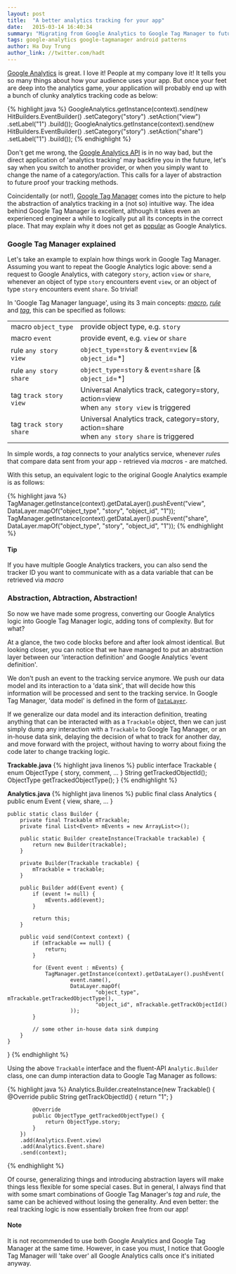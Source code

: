 ```yaml
---
layout: post
title:  "A better analytics tracking for your app"
date:   2015-03-14 16:40:34
summary: "Migrating from Google Analytics to Google Tag Manager to future proof analytics tracking logic"
tags: google-analytics google-tagmanager android patterns
author: Ha Duy Trung
author_link: //twitter.com/hadt
---
```


[Google Analytics](https://www.google.com/analytics/) is great. I love it! People at my company love it! It tells you so many things about how your audience uses your app. But once your feet are deep into the analytics game, your application will probably end up with a bunch of clunky analytics tracking code as below:

{% highlight java %}
GoogleAnalytics.getInstance(context).send(new HitBuilders.EventBuilder()
        .setCategory("story")
        .setAction("view")
        .setLabel("1")
        .build());
GoogleAnalytics.getInstance(context).send(new HitBuilders.EventBuilder()
        .setCategory("story")
        .setAction("share")
        .setLabel("1")
        .build());
{% endhighlight %}

Don't get me wrong, the [Google Analytics API](https://developers.google.com/analytics/devguides/collection/android/v4/) is in no way bad, but the direct application of 'analytics tracking' may backfire you in the future, let's say when you switch to another provider, or when you simply want to change the name of a category/action. This calls for a layer of abstraction to future proof your tracking methods.

Coincidentally (or not!), [Google Tag Manager](https://www.google.com/tagmanager/) comes into the picture to help the abstraction of analytics tracking in a (not so) intuitive way. The idea behind Google Tag Manager is excellent, although it takes even an experienced engineer a while to logically put all its concepts in the correct place. That may explain why it does not get as [popular](https://stackoverflow.com/tags/google-tag-manager/info) as Google Analytics.

### Google Tag Manager explained

Let's take an example to explain how things work in Google Tag Manager. Assuming you want to repeat the Google Analytics logic above: send a request to Google Analytics, with category `story`, action `view` or `share`, whenever an object of type `story` encounters event `view`, or an object of type `story` encounters event `share`. So trivial!

In 'Google Tag Manager language', using its 3 main concepts: [*macro*](https://support.google.com/tagmanager/answer/2644341?hl=en&ref_topic=3441647), [*rule*](https://support.google.com/tagmanager/answer/2644396?hl=en&ref_topic=3441647) and [*tag*](https://support.google.com/tagmanager/topic/3281056?hl=en&ref_topic=3441647), this can be specified as follows:

<table class="table table-hover">
  <tr class="info">
    <td>macro <code>object_type</code></td>
    <td>provide object type, e.g. <code>story</code></td>
  </tr>
  <tr class="info">
    <td>macro <code>event</code></td>
    <td>provide event, e.g. <code>view</code> or <code>share</code></td>
  </tr>
  <tr class="warning">
    <td>rule <code>any story view</code></td>
    <td><code>object_type</code>=<code>story</code> &amp; <code>event</code>=<code>view</code> [&amp; <code>object_id</code>=*]</td>
  </tr>
  <tr class="warning">
    <td>rule <code>any story share</code></td>
    <td><code>object_type</code>=<code>story</code> &amp; <code>event</code>=<code>share</code> [&amp; <code>object_id</code>=*]</td>
  </tr>
  <tr class="success">
    <td>tag <code>track story view</code></td>
    <td>Universal Analytics track, category=story, action=view<br/>when <code>any story view</code> is triggered</td>
  </tr>
  <tr class="success">
    <td>tag <code>track story share</code></td>
    <td>Universal Analytics track, category=story, action=share<br/>when <code>any story share</code> is triggered</td>
  </tr>
</table>

In simple words, a *tag* connects to your analytics service, whenever *rule*s that compare data sent from your app - retrieved via *macro*s - are matched.

With this setup, an equivalent logic to the original Google Analytics example is as follows:

{% highlight java %}
TagManager.getInstance(context).getDataLayer().pushEvent("view",
        DataLayer.mapOf("object_type", "story", "object_id", "1"));
TagManager.getInstance(context).getDataLayer().pushEvent("share",
        DataLayer.mapOf("object_type", "story", "object_id", "1"));
{% endhighlight %}

<div class="bs-callout bs-callout-info">
  <h4>Tip</h4>
  If you have multiple Google Analytics trackers, you can also send the tracker ID you want to communicate with as a data variable that can be retrieved via <i>macro</i>
</div>

### Abstraction, Abtraction, Abstraction!

So now we have made some progress, converting our Google Analytics logic into Google Tag Manager logic, adding tons of complexity. But for what?

At a glance, the two code blocks before and after look almost identical. But looking closer, you can notice that we have managed to put an abstraction layer between our 'interaction definition' and Google Analytics 'event definition'.

We don't push an event to the tracking service anymore. We push our data model and its interaction to a 'data sink', that will decide how this information will be processed and sent to the tracking service. In Google Tag Manager, 'data model' is defined in the form of [`DataLayer`](https://developer.android.com/reference/com/google/android/gms/tagmanager/DataLayer.html).

If we generalize our data model and its interaction definition, treating anything that can be interacted with as a `Trackable` object, then we can just simply dump any interaction with a `Trackable` to Google Tag Manager, or an in-house data sink, delaying the decision of what to track for another day, and move forward with the project, without having to worry about fixing the code later to change tracking logic.

**Trackable.java**
{% highlight java linenos %}
public interface Trackable {
    enum ObjectType { story, comment, ... }
    String getTrackedObjectId();
    ObjectType getTrackedObjectType();
}
{% endhighlight %}

**Analytics.java**
{% highlight java linenos %}
public final class Analytics {
    public enum Event { view, share, ... }

    public static class Builder {
        private final Trackable mTrackable;
        private final List<Event> mEvents = new ArrayList<>();

        public static Builder createInstance(Trackable trackable) {
            return new Builder(trackable);
        }

        private Builder(Trackable trackable) {
            mTrackable = trackable;
        }

        public Builder add(Event event) {
            if (event != null) {
                mEvents.add(event);
            }

            return this;
        }

        public void send(Context context) {
            if (mTrackable == null) {
                return;
            }

            for (Event event : mEvents) {
                TagManager.getInstance(context).getDataLayer().pushEvent(
                        event.name(),
                        DataLayer.mapOf(
                                "object_type", mTrackable.getTrackedObjectType(),
                                "object_id", mTrackable.getTrackObjectId()
                        ));
            }

            // some other in-house data sink dumping
        }
    }
}
{% endhighlight %}

Using the above `Trackable` interface and the fluent-API `Analytic.Builder` class, one can dump interaction data to Google Tag Manager as follows:

{% highlight java %}
Analytics.Builder.createInstance(new Trackable() {
            @Override
            public String getTrackObjectId() {
                return "1";
            }

            @Override
            public ObjectType getTrackedObjectType() {
                return ObjectType.story;
            }
        })
        .add(Analytics.Event.view)
        .add(Analytics.Event.share)
        .send(context);
{% endhighlight %}

Of course, generalizing things and introducing abstraction layers will make things less flexible for some special cases. But in general, I always find that with some smart combinations of Google Tag Manager's *tag* and *rule*, the same can be achieved without losing the generality. And even better: the real tracking logic is now essentially broken free from our app!

<div class="bs-callout bs-callout-warning">
  <h4>Note</h4>
  It is not recommended to use both Google Analytics and Google Tag Manager at the same time. However, in case you must, I notice that Google Tag Manager will 'take over' all Google Analytics calls once it's initiated anyway.
</div>